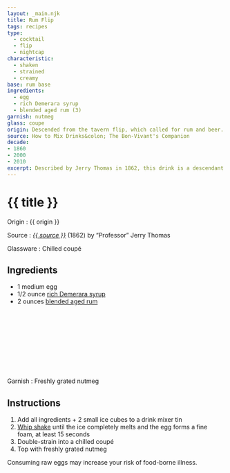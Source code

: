 ```yaml
---
layout: _main.njk
title: Rum Flip
tags: recipes
type:
  - cocktail
  - flip
  - nightcap
characteristic:
  - shaken
  - strained
  - creamy
base: rum base
ingredients:
  - egg
  - rich Demerara syrup
  - blended aged rum (3)
garnish: nutmeg
glass: coupe
origin: Descended from the tavern flip, which called for rum and beer. At some point, egg entered the recipe; later, the beer disappeared.
source: How to Mix Drinks&colon; The Bon-Vivant's Companion
decade:
- 1860
- 2000
- 2010
excerpt: Described by Jerry Thomas in 1862, this drink is a descendant of the tavern flip, which originally called for rum and beer.
---
```

<!-- markdownlint-disable MD025 -->
# {{ title }}
<!-- markdownlint-disable MD025 -->

Origin
  : {{ origin }}

Source
  : <cite><a href="https://www.amazon.com/Bartenders-Guide-Drinks-Vivants-Companion/dp/1603111662" target="_blank" rel="external noopener">{{ source }}</a></cite> (1862) by <q>Professor</q> Jerry Thomas

Glassware
  : Chilled coupé

## Ingredients

* 1 medium egg
* 1/2 ounce [rich Demerara syrup](/mixes/2-1-simple-syrup)
* 2 ounces [blended aged rum](/rums/05-rum-blended-aged/)<icon-l space="1em" class="bigger" label="(3)"><span class="with-icon"><svg class="icon"><use href="/assets/images/icons/circle-3.svg#circle-3"></use></svg></span></icon-l>

Garnish
  : Freshly grated nutmeg

## Instructions

1. Add all ingredients + 2 small ice cubes to a drink mixer tin
2. <a href="https://punchdrink.com/articles/who-said-whip-shake-ramos-gin-fizz-cocktail-technique/" target="_blank" rel="external noopener">Whip shake</a> until the ice completely melts and the egg forms a fine foam, at least 15 seconds
3. Double-strain into a chilled coupé
4. Top with freshly grated nutmeg

<tiki-callout type="warning">

  Consuming raw eggs may increase your risk of food-borne illness.

</tiki-callout>
